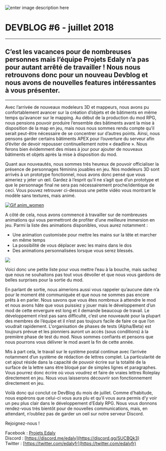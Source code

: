 ![enter image description here](https://cdn.discordapp.com/attachments/327943596873482242/661603080282046475/DB_6_Website.png)
# DEVBLOG #6 - juillet 2018

----------

## C’est les vacances pour de nombreuses personnes mais l’équipe Projets Edaly n’a pas pour autant arrêté de travailler ! Nous nous retrouvons donc pour un nouveau Devblog et nous avons de nouvelles features intéressantes à vous présenter.

----------

Avec l’arrivée de nouveaux modeleurs 3D et mappeurs, nous avons pu confortablement avancer sur la création d’objets et de bâtiments en même temps qu’avancer sur le mapping. Au début de la production du mod RPG, nous pensions pouvoir produire l’ensemble des bâtiments avant la mise à disposition de la map en jeu, mais nous nous sommes rendu compte qu’il serait peut-être nécessaire de se concentrer sur d’autres points. Ainsi, nous pensons garder certains bâtiments APEX pour l’ouverture du serveur afin d’éviter de devoir repousser continuellement notre « deadline ». Nous ferons bien évidemment des mises à jour pour ajouter de nouveaux bâtiments et objets après la mise à disposition du mod.

Quant aux nouveautés, nous sommes très heureux de pouvoir officialiser la présence de personnages féminins jouables en jeu. Nos modeleurs 3D sont arrivés à un prototype fonctionnel, nous avons donc pensé que vous aimeriez y jeter un œil. Gardez à l’esprit qu’il ne s’agit que d’un prototype et que le personnage final ne sera pas nécessairement proche/identique de ceci. Vous pouvez retrouver ci-dessous une petite vidéo vous montrant le modèle sans textures, mais animé.

[![Gif anim_women](http://img.youtube.com/vi/YOUTUBE_VIDEO_ID_HERE/0.jpg)](https://youtu.be/m36hCpgX4GY)


A côté de cela, nous avons commencé à travailler sur de nombreuses animations qui vous permettront de profiter d’une meilleure immersion en jeu. Parmi la liste des animations disponibles, vous aurez notamment :

-   Une animation customisée pour mettre les mains sur la tête et marcher en même temps
-   La possibilité de vous déplacer avec les mains dans le dos
-   Des animations personnalisées lorsque vous serez blessés.

![](https://www.edaly.fr/wp-content/uploads/2018/07/image2-1024x576.png)

Voici donc une petite liste pour vous mettre l’eau à la bouche, mais sachez que nous ne souhaitons pas tout vous dévoiler et que nous vous gardons de belles surprises pour la sortie du mod.

En parlant de sortie, nous aimerions aussi vous rappeler qu’aucune date n’a pour le moment été communiquée et que nous ne sommes pas encore prêts à en parler. Nous savons que vous êtes nombreux à attendre le mod et nous avons hâte que vous puissiez y jouer mais le développement d’un mod de cette envergure est long et il demande beaucoup de travail. Le développement n’est pas sans difficulté, c’est une nouveauté pour la plupart des membres de l’équipe et il n’est pas toujours facile de faire ce que l’on voudrait rapidement. L'organisation de phases de tests (Alpha/Beta) est toujours prévue et les pionniers auront un accès (sous conditions) à la première phase de test du mod. Nous sommes confiants et pensons que nous pourrons vous délivrer le mod avant la fin de cette année.

Mis à part cela, le travail sur le système postal continue avec l’arrivée notamment d’un système de rédaction de lettres complet. La particularité de cet ajout réside dans la capacité de pouvoir écrire sur la totalité de la surface de la lettre sans être bloqué par de simples lignes et paragraphes. Vous pourrez donc écrire où vous voudrez et faire de vraies lettres Roleplay directement en jeu. Nous vous laisserons découvrir son fonctionnement directement en jeu.

Voilà donc qui conclut ce DevBlog du mois de juillet. Comme d’habitude, nous espérons que celui-ci vous aura plu et qu’il vous aura permis d’y voir un peu plus clair dans le développement d’Edaly RPG. Nous vous donnons rendez-vous très bientôt pour de nouvelles communications, mais, en attendant, n’oubliez pas de garder un oeil sur notre serveur Discord.

Rejoignez-nous !

Facebook : [Projets Edaly](https://www.facebook.com/Projets-Edaly-216092102257899/)  
Discord : [https://discord.me/edaly](https://discord.gg/SUCBQk3)  
Twitter : [https://twitter.com/edalyfr](https://twitter.com/edalyfr)
